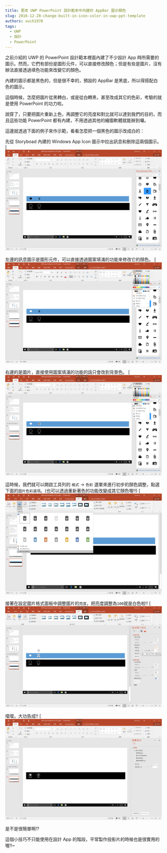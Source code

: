 ```yaml
---
title: 更改 UWP PowerPoint 設計範本中內建的 AppBar 圖示顏色
slug: 2016-12-28-change-built-in-icon-color-in-uwp-ppt-template
authors: ouch1978
tags:
  - UWP
  - 設計
  - PowerPoint
---
```


之前介紹的 UWP 的 PowerPoint 設計範本裡面內建了不少設計 App 時所需要的圖示。然而，它們有部份是圖形元件，可以直接修改顏色；但是有些是圖片，沒有辦法直接透過填色功能來改變它的顏色。

內建的圖示都是黑色的，但是很不幸的，預設的 AppBar 是黑底，所以得搭配白色的圖示。

這個時候，怎麼把圖片從黑轉白，或是從白轉黑，甚至改成其它的色彩，考驗的就是使用 PowerPoint 的功力啦。

說穿了，只要把圖片重新上色，再調整它的亮度和對比就可以達到我們的目的，而且這些功能 PowerPoint 都有內建，不用透過其他的繪圖軟體就能辦到囉。

這邊就透過下面的例子來作示範，看看怎麼把一個黑色的圖示改成白的：

先從 Storyboad 內建的 Windows App Icon 圖示中拉出訊息和刪除這兩個圖示。
[![左邊的圖示是圖形元件，右邊則是圖片](01-two-icons-with-different-types.png)

左邊的訊息圖示是圖形元件，可以直接透過圖案填滿的功能來修改它的顏色。
[![左邊的圖示是圖形元件，可以直接修改顏色](02-the-left-one-could-edit-the-color-directly.png)

右邊的是圖片，直接使用圖案填滿的功能的話只會改到背景色。
[![右邊的圖示是圖片，無法直接修改顏色](03-the-right-one-could-not-edit-the-color-directly.png)

這時候，我們就可以開啟工具列的 `格式` -> `色彩` 選單來進行初步的顏色調整，點選下面的`圖片色彩選項`。(也可以透過重新著色的功能改變成其它顏色喔!!)
[![顏色選單](04-the-recolor-options.png)

接著在設定圖片格式面板中調整圖片的`亮度`，把亮度調整為`100`就是白色啦!!
[![調整圖片的亮度](05-the-picture-color-options-panel.png)

噹噹，大功告成!!
[![大功告成](06-here-we-are.png)

是不是很簡單啊!?

這個小技巧不只能使用在設計 App 的階段，平常製作投影片的時候也是很實用的喔!!~
